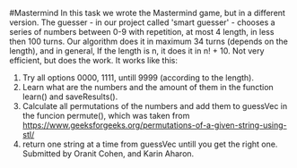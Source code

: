 #Mastermind
In this task we wrote the Mastermind game, but in a different version.
The guesser - in our project called 'smart guesser' - chooses a series of numbers between 0-9 with repetition, at most 4 length, in less then 100 turns.
Our algorithm does it in maximum 34 turns (depends on the length), and in general, 
If the length is n, it does it in n! + 10. Not very efficient, but does the work.
It works like this: 
1. Try all options 0000, 1111, untill 9999 (according to the length).
2. Learn what are the numbers and the amount of them in the function learn() and saveResults().
3. Calculate all permutations of the numbers and add them to guessVec in the funcion permute(), which was taken from https://www.geeksforgeeks.org/permutations-of-a-given-string-using-stl/ 
4. return one string at a time from guessVec untill you get the right one.
Submitted by Oranit Cohen, and Karin Aharon.
